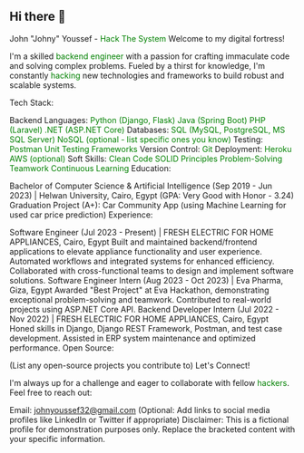 ## Hi there 👋
John "Johny" Youssef - <font color="green">Hack The System</font>
Welcome to my digital fortress!

I'm a skilled  <font color="green">backend engineer</font>  with a passion for crafting immaculate code and solving complex problems.  Fueled by a thirst for knowledge, I'm constantly  <font color="green">hacking</font>  new technologies and frameworks to build robust and scalable systems.

Tech Stack:

Backend Languages:
<font color="green">Python (Django, Flask)</font>
<font color="green">Java (Spring Boot)</font>
<font color="green">PHP (Laravel)</font>
<font color="green">.NET (ASP.NET Core)</font>
Databases:
<font color="green">SQL (MySQL, PostgreSQL, MS SQL Server)</font>
<font color="green">NoSQL (optional - list specific ones you know)</font>
Testing:
<font color="green">Postman</font>
<font color="green">Unit Testing Frameworks</font>
Version Control:
<font color="green">Git</font>
Deployment:
<font color="green">Heroku</font>
<font color="green">AWS (optional)</font>
Soft Skills:
<font color="green">Clean Code</font>
<font color="green">SOLID Principles</font>
<font color="green">Problem-Solving</font>
<font color="green">Teamwork</font>
<font color="green">Continuous Learning</font>
Education:

Bachelor of Computer Science & Artificial Intelligence (Sep 2019 - Jun 2023) | Helwan University, Cairo, Egypt (GPA: Very Good with Honor - 3.24)
Graduation Project (A+): Car Community App (using Machine Learning for used car price prediction)
Experience:

Software Engineer (Jul 2023 - Present) | FRESH ELECTRIC FOR HOME APPLIANCES, Cairo, Egypt
Built and maintained backend/frontend applications to elevate appliance functionality and user experience.
Automated workflows and integrated systems for enhanced efficiency.
Collaborated with cross-functional teams to design and implement software solutions.
Software Engineer Intern (Aug 2023 - Oct 2023) | Eva Pharma, Giza, Egypt
Awarded "Best Project" at Eva Hackathon, demonstrating exceptional problem-solving and teamwork.
Contributed to real-world projects using ASP.NET Core API.
Backend Developer Intern (Jul 2022 - Nov 2022) | FRESH ELECTRIC FOR HOME APPLIANCES, Cairo, Egypt
Honed skills in Django, Django REST Framework, Postman, and test case development.
Assisted in ERP system maintenance and optimized performance.
Open Source:

(List any open-source projects you contribute to)
Let's Connect!

I'm always up for a challenge and eager to collaborate with fellow  <font color="green">hackers</font>. Feel free to reach out:

Email: johnyoussef32@gmail.com
(Optional: Add links to social media profiles like LinkedIn or Twitter if appropriate)
Disclaimer: This is a fictional profile for demonstration purposes only. Replace the bracketed content with your specific information.
